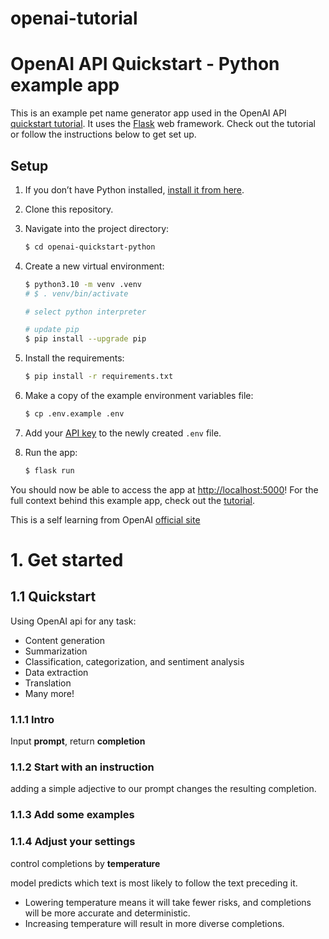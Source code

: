 # openai-tutorial

# OpenAI API Quickstart - Python example app

This is an example pet name generator app used in the OpenAI API [quickstart tutorial](https://beta.openai.com/docs/quickstart). It uses the [Flask](https://flask.palletsprojects.com/en/2.0.x/) web framework. Check out the tutorial or follow the instructions below to get set up.

## Setup

1. If you don’t have Python installed, [install it from here](https://www.python.org/downloads/).

2. Clone this repository.

3. Navigate into the project directory:

   ```bash
   $ cd openai-quickstart-python
   ```

4. Create a new virtual environment:

   ```bash
   $ python3.10 -m venv .venv
   # $ . venv/bin/activate

   # select python interpreter

   # update pip
   $ pip install --upgrade pip
   ```

5. Install the requirements:

   ```bash
   $ pip install -r requirements.txt
   ```

6. Make a copy of the example environment variables file:

   ```bash
   $ cp .env.example .env
   ```

7. Add your [API key](https://beta.openai.com/account/api-keys) to the newly created `.env` file.

8. Run the app:

   ```bash
   $ flask run
   ```

You should now be able to access the app at [http://localhost:5000](http://localhost:5000)! For the full context behind this example app, check out the [tutorial](https://beta.openai.com/docs/quickstart).

This is a self learning from OpenAI [official site](https://platform.openai.com/docs/)

# 1. Get started

## 1.1 Quickstart

Using OpenAI api for any task:

- Content generation
- Summarization
- Classification, categorization, and sentiment analysis
- Data extraction
- Translation
- Many more!

### 1.1.1 Intro

Input **prompt**, return **completion**

### 1.1.2 Start with an instruction

adding a simple adjective to our prompt changes the resulting completion.

### 1.1.3 Add some examples

### 1.1.4 Adjust your settings

control completions by **temperature**

model predicts which text is most likely to follow the text preceding it.

- Lowering temperature means it will take fewer risks, and completions will be more accurate and deterministic.
- Increasing temperature will result in more diverse completions.

